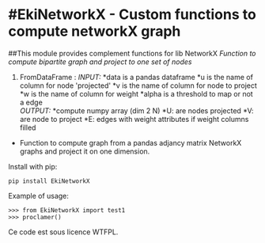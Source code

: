 #EkiNetworkX  - Custom functions to compute networkX graph
========================================================

##This module provides complement functions for lib NetworkX
_Function to  compute bipartite graph and project to one set of nodes_
1. FromDataFrame :
_INPUT:_
    *data is a pandas dataframe
    *u is the name of column  for node 'projected'
    *v is the name of column for node to project
    *w is the name of column for weight
    *alpha is a threshold to map or not a edge    
_OUTPUT:_
	*compute numpy array  (dim 2 N) 
	*U: are nodes projected
	*V: are node to project
	*E: edges with weight attributes if weight columns filled 

- Function to compute graph from a pandas adjancy matrix
NetworkX graphs and project it on one dimension.


Install with pip:

    pip install EkiNetworkX

Example of usage:

    >>> from EkiNetworkX import test1
    >>> proclamer()

Ce code est sous licence WTFPL.